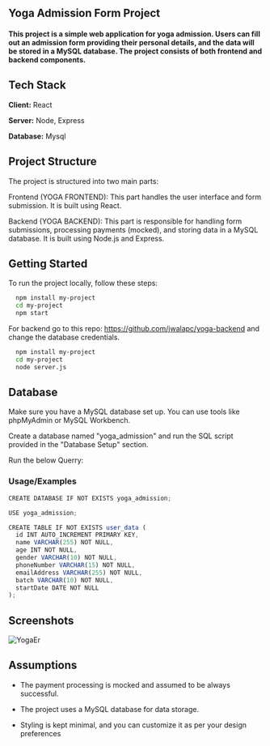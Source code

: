 
## Yoga Admission Form Project

#### This project is a simple web application for yoga admission. Users can fill out an admission form providing their personal details, and the data will be stored in a MySQL database. The project consists of both frontend and backend components.



## Tech Stack

**Client:** React

**Server:** Node, Express

**Database:** Mysql


## Project Structure
The project is structured into two main parts:

Frontend (YOGA FRONTEND): This part handles the user interface and form submission. It is built using React.

Backend (YOGA BACKEND): This part is responsible for handling form submissions, processing payments (mocked), and storing data in a MySQL database. It is built using Node.js and Express.



## Getting Started


To run the project locally, follow these steps:

```bash
  npm install my-project
  cd my-project
  npm start

```
For backend go to this repo: https://github.com/jwalapc/yoga-backend and change the database credentials.

```bash
  npm install my-project
  cd my-project
  node server.js

```


## Database
Make sure you have a MySQL database set up. You can use tools like phpMyAdmin or MySQL Workbench.

Create a database named "yoga_admission" and run the SQL script provided in the "Database Setup" section.

Run the below Querry:

    
### Usage/Examples

```javascript
CREATE DATABASE IF NOT EXISTS yoga_admission;

USE yoga_admission;

CREATE TABLE IF NOT EXISTS user_data (
  id INT AUTO_INCREMENT PRIMARY KEY,
  name VARCHAR(255) NOT NULL,
  age INT NOT NULL,
  gender VARCHAR(10) NOT NULL,
  phoneNumber VARCHAR(15) NOT NULL,
  emailAddress VARCHAR(255) NOT NULL,
  batch VARCHAR(10) NOT NULL,
  startDate DATE NOT NULL
);

```


## Screenshots

![YogaEr](https://github.com/jwalapc/yoga-frontend/assets/59509045/10dc8010-89d5-4222-b74f-1aa8bc6d7944)



## Assumptions

- The payment processing is mocked and assumed to be always successful.
- The project uses a MySQL database for data storage.

- Styling is kept minimal, and you can customize it as per your design preferences


